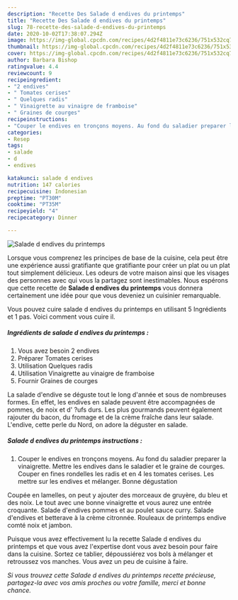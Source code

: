 ```yaml
---
description: "Recette Des Salade d endives du printemps"
title: "Recette Des Salade d endives du printemps"
slug: 78-recette-des-salade-d-endives-du-printemps
date: 2020-10-02T17:38:07.294Z
image: https://img-global.cpcdn.com/recipes/4d2f4811e73c6236/751x532cq70/salade-d-endives-du-printemps-photo-principale-de-la-recette.jpg
thumbnail: https://img-global.cpcdn.com/recipes/4d2f4811e73c6236/751x532cq70/salade-d-endives-du-printemps-photo-principale-de-la-recette.jpg
cover: https://img-global.cpcdn.com/recipes/4d2f4811e73c6236/751x532cq70/salade-d-endives-du-printemps-photo-principale-de-la-recette.jpg
author: Barbara Bishop
ratingvalue: 4.4
reviewcount: 9
recipeingredient:
- "2 endives"
- " Tomates cerises"
- " Quelques radis"
- " Vinaigrette au vinaigre de framboise"
- " Graines de courges"
recipeinstructions:
- "Couper le endives en tronçons moyens. Au fond du saladier preparer la vinaigrette. Mettre les endives dans le saladier et le graine de courges. Couper en fines rondelles les radis et en 4 les tomates cerises. Les mettre sur les endives et mélanger. Bonne dégustation"
categories:
- Resep
tags:
- salade
- d
- endives

katakunci: salade d endives 
nutrition: 147 calories
recipecuisine: Indonesian
preptime: "PT30M"
cooktime: "PT35M"
recipeyield: "4"
recipecategory: Dinner

---
```



![Salade d endives du printemps](https://img-global.cpcdn.com/recipes/4d2f4811e73c6236/751x532cq70/salade-d-endives-du-printemps-photo-principale-de-la-recette.jpg)

Lorsque vous comprenez les principes de base de la cuisine, cela peut être une expérience aussi gratifiante que gratifiante pour créer un plat ou un plat tout simplement délicieux. Les odeurs de votre maison ainsi que les visages des personnes avec qui vous la partagez sont inestimables. Nous espérons que cette recette de <strong> Salade d endives du printemps </strong> vous donnera certainement une idée pour que vous deveniez un cuisinier remarquable.

<!--inarticleads1-->

Vous pouvez cuire salade d endives du printemps en utilisant 5 Ingrédients et 1 pas. Voici comment vous cuire il.

##### Ingrédients de salade d endives du printemps :

1. Vous avez besoin 2 endives
1. Préparer  Tomates cerises
1. Utilisation  Quelques radis
1. Utilisation  Vinaigrette au vinaigre de framboise
1. Fournir  Graines de courges


La salade d&#39;endive se déguste tout le long d&#39;année et sous de nombreuses formes. En effet, les endives en salade peuvent être accompagnées de pommes, de noix et d&#39; ?ufs durs. Les plus gourmands peuvent également rajouter du bacon, du fromage et de la crème fraîche dans leur salade. L&#39;endive, cette perle du Nord, on adore la déguster en salade. 

<!--inarticleads2-->

##### Salade d endives du printemps instructions :

1. Couper le endives en tronçons moyens. Au fond du saladier preparer la vinaigrette. Mettre les endives dans le saladier et le graine de courges. Couper en fines rondelles les radis et en 4 les tomates cerises. Les mettre sur les endives et mélanger. Bonne dégustation


Coupée en lamelles, on peut y ajouter des morceaux de gruyère, du bleu et des noix. Le tout avec une bonne vinaigrette et vous aurez une entrée croquante. Salade d&#39;endives pommes et au poulet sauce curry. Salade d&#39;endives et betterave à la crème citronnée. Rouleaux de printemps endive comté noix et jambon. 

<!--inarticleads1-->

<p>
Puisque vous avez effectivement lu la recette Salade d endives du printemps et que vous avez l'expertise dont vous avez besoin pour faire dans la cuisine. Sortez ce tablier, dépoussiérez vos bols à mélanger et retroussez vos manches. Vous avez un peu de cuisine à faire.
</p>

<p>
<i>Si vous trouvez cette Salade d endives du printemps recette précieuse, partagez-la avec vos amis proches ou votre famille, merci et bonne chance.</i>
</p>
